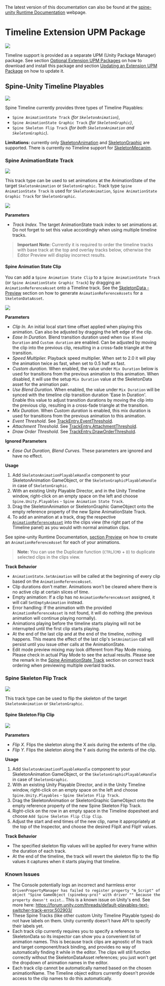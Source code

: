 The latest version of this documentation can also be found at the [spine-unity Runtime Documentation](http://esotericsoftware.com/spine-unity#Timeline-Extension-UPM-Package) webpage.

# Timeline Extension UPM Package

![](timeline.png)

Timeline support is provided as a separate UPM (Unity Package Manager) package. See section [Optional Extension UPM Packages](http://esotericsoftware.com/spine-unity#Optional-Extension-UPM-Packages) on how to download and install this package and section [Updating an Extension UPM Package](http://esotericsoftware.com/spine-unity#Updating-an-Extension-UPM-Package) on how to update it.

## Spine-Unity Timeline Playables

![](add-menu.png)

Spine Timeline currently provides three types of Timeline Playables:  
- `Spine AnimationState Track` *(for `SkeletonAnimation`)*,
- `Spine AnimationState Graphic Track` *(for `SkeletonGraphic`)*,
- `Spine Skeleton Flip Track` *(for both `SkeletonAnimation` and `SkeletonGraphic`)*.

**Limitations:** currently only [SkeletonAnimation](http://esotericsoftware.com/spine-unity#SkeletonAnimation-Component) and [SkeletonGraphic](http://esotericsoftware.com/spine-unity#SkeletonGraphic-Component) are supported. There is currently no Timeline support for [SkeletonMecanim](http://esotericsoftware.com/spine-unity#SkeletonMecanim-Component).

### Spine AnimationState Track

![](animationstate-track.png)  

This track type can be used to set animations at the AnimationState of the target `SkeletonAnimation` or `SkeletonGraphic`. Track type `Spine AnimationState Track` is used for `SkeletonAnimation`, `Spine AnimationState Graphic Track` for `SkeletonGraphic`.

![](animationstate-track-inspector.png)  

**Parameters**
- *Track Index.* The target AnimationState track index to set animations at. Do not forget to set this value accordingly when using multiple timeline tracks.
> **Important Note:** Currently it is required to order the timeline tracks with base track at the top and overlay tracks below, otherwise the Editor Preview will display incorrect results.

#### Spine Animation State Clip

You can add a `Spine Animation State Clip` to a `Spine AnimationState Track` (or `Spine AnimationState Graphic Track`) by dragging an `AnimationReferenceAsset` onto a Timeline track. See the [SkeletonData - Preview](http://esotericsoftware.com/spine-unity#Preview) section on how to generate `AnimationReferenceAssets` for a `SkeletonDataAsset`.

![](animationstate-clip-inspector.png)  

**Parameters**
- *Clip In.* An initial local start time offset applied when playing this animation. Can also be adjusted by dragging the left edge of the clip.
- *Ease In Duration.* Blend transition duration used when `Use Blend Duration` and `Custom duration` are enabled. Can be adjusted by  moving the clip into the previous clip, resulting in a cross-fade triangle at the transition.
- *Speed Multiplier.* Playback speed multiplier. When set to 2.0 it will play the animation twice as fast, when set to 0.5 half as fast.
- *Custom duration.* When enabled, the value under `Mix Duration` below is used for transitions from the previous animation to this animation. When disabled, it will use the setup `Mix Duration` value at the SkeletonData asset for the animation pair.
- *Use Blend Duration.* When enabled, the value under `Mix Duration` will be synced with the timeline clip transition duration 'Ease In Duration'. Enable this value to adjust transition durations by moving the clip into the previous clip, resulting in a cross-fade triangle at the transition.
- *Mix Duration.* When *Custom duration* is enabled, this mix duration is used for transitions from the previous animation to this animation.
- *Event Threshold.* See [TrackEntry.EventThreshold](http://esotericsoftware.com/spine-api-reference#TrackEntry-eventThreshold).
- *Attachment Threshold.* See [TrackEntry.AttachmentThreshold](http://esotericsoftware.com/spine-api-reference#TrackEntry-attachmentThreshold).
- *Draw Order Threshold.* See [TrackEntry.DrawOrderThreshold](http://esotericsoftware.com/spine-api-reference#TrackEntry-drawOrderThreshold).

**Ignored Parameters**  
- *Ease Out Duration, Blend Curves*. These parameters are ignored and have no effect.

**Usage**
1. Add `SkeletonAnimationPlayableHandle` component to your SkeletonAnimation GameObject, or the `SkeletonGraphicPlayableHandle` in case of `SkeletonGraphic`.
2. With an existing Unity Playable Director, and in the Unity Timeline window, right-click on an empty space on the left and choose `Spine.Unity.Playables` - `Spine Animation State Track`.
3. Drag the SkeletonAnimation or SkeletonGraphic GameObject onto the empty reference property of the new Spine AnimationState Track.
4. To add an animation at a track, drag the respective [`AnimationReferenceAsset`](http://esotericsoftware.com/spine-unity#Preview) into the clips view (the right part of the Timeline panel) as you would with normal animation clips.

See spine-unity Runtime Documentation, [section Preview](http://esotericsoftware.com/spine-unity#Preview) on how to create an `AnimationReferenceAsset` for each of your animations.

> **Note:** You can use the Duplicate function (`CTRL`/`CMD` + `D`) to duplicate selected clips in the clips view.

**Track Behavior**
- `AnimationState.SetAnimation` will be called at the beginning of every clip based on the `AnimationReferenceAsset`.
- Clip durations don't matter. Animations won't be cleared where there is no active clip at certain slices of time.
- Empty animation: If a clip has no `AnimationReferenceAsset` assigned, it will call `SetEmptyAnimation` instead.
- Error handling: If the animation with the provided `AnimationReferenceAsset` is not found, it will do nothing (the previous animation will continue playing normally).
- Animations playing before the timeline starts playing will not be interrupted until the first clip starts playing.
- At the end of the last clip and at the end of the timeline, nothing happens. This means the effect of the last clip's `SetAnimation` call will persist until you issue other calls at the AnimationState.
- Edit mode preview mixing may look different from Play Mode mixing. Please check in actual Play Mode to see the actual results. Please see the remark in the  [Spine AnimationState Track](#Spine-AnimationState-Track) section on correct track ordering when previewing multiple overlaid tracks.

### Spine Skeleton Flip Track

![](skeleton-flip-track.png)  

This track type can be used to flip the skeleton of the target `SkeletonAnimation` or `SkeletonGraphic`.

#### Spine Skeleton Flip Clip

![](skeleton-flip-clip-inspector.png)  

**Parameters**
- *Flip X.* Flips the skeleton along the X axis during the extents of the clip.
- *Flip Y.* Flips the skeleton along the Y axis during the extents of the clip.

**Usage**
1. Add `SkeletonAnimationPlayableHandle` component to your SkeletonAnimation GameObject, or the `SkeletonGraphicPlayableHandle` in case of `SkeletonGraphic`.
2. With an existing Unity Playable Director, and in the Unity Timeline window, right-click on an empty space on the left and choose `Spine.Unity.Playables` - `Spine Skeleton Flip Track`.
3. Drag the SkeletonAnimation or SkeletonGraphic GameObject onto the empty reference property of the new Spine Skeleton Flip Track.
4. Right-click on the row in an empty space in the Timeline dopesheet and choose `Add Spine Skeleton Flip Clip Clip`.
5. Adjust the start and end times of the new clip, name it appropriately at the top of the Inspector, and choose the desired FlipX and FlipY values.

**Track Behavior**
- The specified skeleton flip values will be applied for every frame within the duration of each track.
- At the end of the timeline, the track will revert the skeleton flip to the flip values it captures when it starts playing that timeline. 

### Known Issues
- The Console potentially logs an incorrect and harmless error `DrivenPropertyManager has failed to register property "m_Script" of object "Spine GameObject (spineboy-pro)" with driver "" because the property doesn't exist.`. This is a known issue on Unity's end. See more here: https://forum.unity.com/threads/default-playables-text-switcher-track-error.502903/
- These Spine Tracks (like other custom Unity Timeline Playable types) do not have labels on them. Unity currently doesn't have API to specify their labels yet.
- Each track clip currently requires you to specify a reference to SkeletonData so its inspector can show you a convenient list of animation names. This is because track clips are agnostic of its track and target component/track binding, and provides no way of automatically finding it while in the editor. The clips will still function correctly without the SkeletonDataAsset references; you just won't get the dropdown of animation names in the editor.
- Each track clip cannot be automatically named based on the chosen animationName. The Timeline object editors currently doesn't provide access to the clip names to do this automatically.
